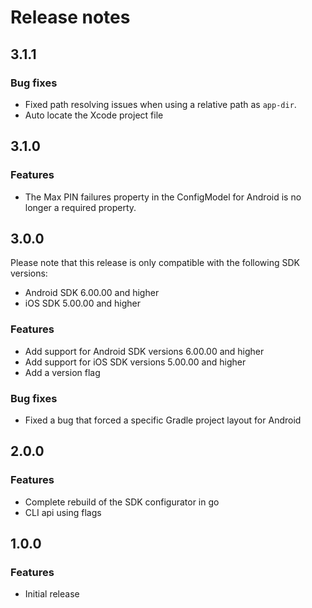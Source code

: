# Release notes

## 3.1.1

### Bug fixes

* Fixed path resolving issues when using a relative path as `app-dir`.
* Auto locate the Xcode project file

## 3.1.0

### Features

* The Max PIN failures property in the ConfigModel for Android is no longer a required property.

## 3.0.0

Please note that this release is only compatible with the following SDK versions:
* Android SDK 6.00.00 and higher
* iOS SDK 5.00.00 and higher

### Features

* Add support for Android SDK versions 6.00.00 and higher
* Add support for iOS SDK versions 5.00.00 and higher
* Add a version flag
 
### Bug fixes

* Fixed a bug that forced a specific Gradle project layout for Android

## 2.0.0

### Features

* Complete rebuild of the SDK configurator in go
* CLI api using flags

## 1.0.0

### Features

* Initial release